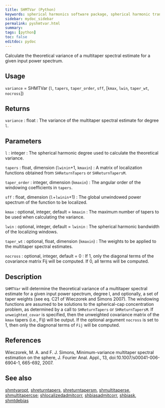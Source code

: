 ```yaml
---
title: SHMTVar (Python)
keywords: spherical harmonics software package, spherical harmonic transform, legendre functions, multitaper spectral analysis, fortran, Python, gravity, magnetic field
sidebar: mydoc_sidebar
permalink: pyshmtvar.html
summary:
tags: [python]
toc: false
editdoc: pydoc
---
```


Calculate the theoretical variance of a multitaper spectral estimate for a given input power spectrum.

## Usage

`variance` = SHMTVar (`l`, `tapers`, `taper_order`, `sff`, [`kmax`, `lwin`, `taper_wt`, `nocross`])

## Returns

`variance` : float
:   The variance of the multitaper spectral estimate for degree `l`.

## Parameters

`l` : integer
:   The spherical harmonic degree used to calculate the theoretical variance.

`tapers` : float, dimension (`lwinin`+1, `kmaxin`)
:   A matrix of localization functions obtained from `SHReturnTapers` or `SHReturnTapersM`.

`taper_order` : integer, dimension (`kmaxin`)
:   The angular order of the windowing coefficients in `tapers`.

`sff` : float, dimension (`l`+`lwinin`+1)
:   The global unwindowed power spectrum of the function to be localized.

`kmax` : optional, integer, default = `kmaxin`
:   The maximum number of tapers to be used when calculating the variance.

`lwin` : optional, integer, default = `lwinin`
:   The spherical harmonic bandwidth of the localizing windows.

`taper_wt` : optional, float, dimension (`kmaxin`)
:   The weights to be applied to the multitaper spectral estimates.

`nocross` : optional, integer, default = 0
:   If 1, only the diagonal terms of the covariance matrix Fij will be computed. If 0, all terms will be computed.

## Description

`SHMTVar` will determine the theoretical variance of a multitaper spectral estimate for a given input power spectrum, degree l, and optionally, a set of taper weights (see eq. C21 of Wieczorek and Simons 2007). The windowing functions are assumed to be solutions to the spherical-cap concentration problem, as determined by a call to `SHReturnTapers` or `SHReturnTapersM`. If `unweighted_covar` is specified, then the unweighted covariance matrix of the `kmax` tapers (i.e., Fij) will be output. If the optional argument `nocross` is set to 1, then only the diagnonal terms of `Fij` will be computed.

## References

Wieczorek, M. A. and F. J. Simons, Minimum-variance multitaper spectral estimation on the sphere, J. Fourier Anal. Appl., 13, doi:10.1007/s00041-006-6904-1, 665-692, 2007.

## See also

[shmtvaropt](pyshmtvaropt.html), [shreturntapers](pyshreturntapers.html), [shreturntapersm](pyshreturntapersm.html), [shmultitaperse](pyshmultitaperse.html), [shmultitapercse](pyshmultitapercse.html); [shlocalizedadmitcorr](pyshlocalizedadmitcorr.html), [shbiasadmitcorr](pyshbiasadmitcorr.html), [shbiask](pyshbiask.html), [shmtdebias](pyshmtdebias.html)
